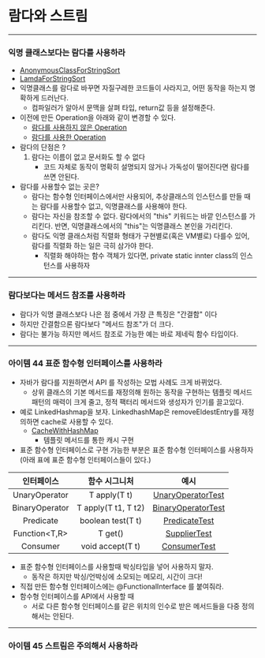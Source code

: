 # 람다와 스트림

---

### 익명 클래스보다는 람다를 사용하라
- [AnonymousClassForStringSort](https://github.com/jhsong2580/Reading/blob/master/effectivejava/readme/c7_README.md)
- [LamdaForStringSort](https://github.com/jhsong2580/Reading/blob/master/effectivejava/readme/c7_README.md)
- 익명클래스를 람다로 바꾸면 자질구레한 코드들이 사라지고, 어떤 동작을 하는지 명확하게 드러난다. 
  - 컴파일러가 알아서 문맥을 살펴 타입, return값 등을 설정해준다. 
- 이전에 만든 Operation을 아래와 같이 변경할 수 있다. 
  - [람다를 사용하지 않은 Operation](https://github.com/jhsong2580/Reading/blob/master/effectivejava/src/main/java/domain/ch06/item38/BasicOperation.java)
  - [람다를 사용한 Operation](https://github.com/jhsong2580/Reading/blob/master/effectivejava/src/main/java/domain/ch07/item42/BasicOperationWithLamda.java)
- 람다의 단점은 ?
  1. 람다는 이름이 없고 문서화도 할 수 없다
     - 코드 자체로 동작이 명확히 설명되지 않거나 가독성이 떨어진다면 람다를 쓰면 안된다. 
- 람다를 사용할수 없는 곳은?
  - 람다는 함수형 인터페이스에서만 사용되어, 추상클래스의 인스턴스를 만들 때는 람다를 사용할수 없고, 익명클래스를 사용해야 한다. 
  - 람다는 자신을 참조할 수 없다. 람다에서의 "this" 키워드는 바깥 인스턴스를 가리킨다. 반면, 익명클래스에서의 "this"는 익명클래스 본인을 가리킨다. 
  - 람다도 익명 클래스처럼 직렬화 형태가 구현별로(혹은 VM별로) 다를수 있어, 람다를 직렬화 하는 일은 극히 삼가야 한다. 
    - 직렬화 해야하는 함수 객체가 있다면, private static innter class의 인스턴스를 사용하자 

---
### 람다보다는 메서드 참조를 사용하라
- 람다가 익명 클래스보다 나은 점 중에서 가장 큰 특징은 "간결함" 이다
- 하지만 간결함으론 람다보다 "메서드 참조"가 더 크다.
- 람다는 불가능 하지만 메서드 참조로 가능한 예는 바로 제네릭 함수 타입이다. 
---
### 아이템 44 표준 함수형 인터페이스를 사용하라 
- 자바가 람다를 지원하면서 API 를 작성하는 모법 사례도 크게 바뀌었다. 
  - 상위 클래스의 기본 메서드를 재정의해 원하는 동작을 구현하는 템플릿 메서드 패턴의 매력이 크게 줄고, 정적 팩터리 메서드와 생성자가 인기를 끌고있다. 
- 예로 LinkedHashmap을 보자. LinkedhashMap은 removeEldestEntry를 재정의하면 cache로 사용할 수 있다. 
  - [CacheWithHashMap](https://github.com/jhsong2580/Reading/blob/master/effectivejava/src/test/java/ch07/Example.java)
    - 템플릿 메서드를 통한 캐시 구현 
- 표준 함수형 인터페이스로 구현 가능한 부분은 표준 함수형 인터페이스를 사용하자 (아래 표에 표준 함수형 인터페이스들이 있다.)

|       인터페이스       |       함수 시그니처       |                           예시                           |
|:-----------------:|:-------------------:|:------------------------------------------------------:|
| UnaryOperator<T>  |    T apply(T t)     | [UnaryOperatorTest](https://github.com/jhsong2580/Reading/blob/master/effectivejava/src/test/java/ch07/Example.java) |
| BinaryOperator<T> | T apply(T t1, T t2) |[BinaryOperatorTest](https://github.com/jhsong2580/Reading/blob/master/effectivejava/src/test/java/ch07/Example.java)                                                        |
|   Predicate<T>    |  boolean test(T t)  |[PredicateTest](https://github.com/jhsong2580/Reading/blob/master/effectivejava/src/test/java/ch07/Example.java)                                                        |
|   Function<T,R>   |       T get()       |[SupplierTest](https://github.com/jhsong2580/Reading/blob/master/effectivejava/src/test/java/ch07/Example.java)                                                        |
|    Consumer<T>    |  void accept(T t)   |[ConsumerTest](https://github.com/jhsong2580/Reading/blob/master/effectivejava/src/test/java/ch07/Example.java)                                                        |

- 표준 함수형 인터페이스를 사용할때 박싱타입을 넣어 사용하지 말자. 
  - 동작은 하지만 박싱/언박싱에 소모되는 메모리, 시간이 크다! 
- 직접 만든 함수형 인터페이스에는 @FunctionalInterface 를 붙여줘라. 
- 함수형 인터페이스를 API에서 사용할 때 
  - 서로 다른 함수형 인터페이스를 같은 위치의 인수로 받은 메서드들을 다중 정의해서는 안된다. 

---
### 아이템 45 스트림은 주의해서 사용하라 
